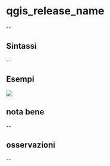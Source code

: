 # qgis_release_name

--

## Sintassi

--

## Esempi

![](/img/variabili/qgis_release_name/qgis_release_name1.png)

## nota bene

--

## osservazioni

--